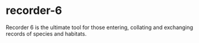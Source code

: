# recorder-6
Recorder 6 is the ultimate tool for those entering, collating and exchanging records of species and habitats.
